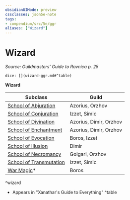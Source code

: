 ```yaml
---
obsidianUIMode: preview
cssclasses: json5e-note
tags:
- compendium/src/5e/ggr
aliases: ["Wizard"]
---
```

# Wizard
*Source: Guildmasters' Guide to Ravnica p. 25* 

`dice: [](wizard-ggr.md#^table)`

**Wizard**

| Subclass | Guild |
|----------|-------|
| [School of Abjuration](/compendium/classes/wizard-school-of-abjuration.md) | Azorius, Orzhov |
| [School of Conjuration](/compendium/classes/wizard-school-of-conjuration.md) | Izzet, Simic |
| [School of Divination](/compendium/classes/wizard-school-of-divination.md) | Azorius, Dimir, Orzhov |
| [School of Enchantment](/compendium/classes/wizard-school-of-enchantment.md) | Azorius, Dimir, Orzhov |
| [School of Evocation](/compendium/classes/wizard-school-of-evocation.md) | Boros, Izzet |
| [School of Illusion](/compendium/classes/wizard-school-of-illusion.md) | Dimir |
| [School of Necromancy](/compendium/classes/wizard-school-of-necromancy.md) | Golgari, Orzhov |
| [School of Transmutation](/compendium/classes/wizard-school-of-transmutation.md) | Izzet, Simic |
| [War Magic](/compendium/classes/wizard-war-magic-xge.md)* | Boros |
^wizard

* Appears in "Xanathar's Guide to Everything"
^table